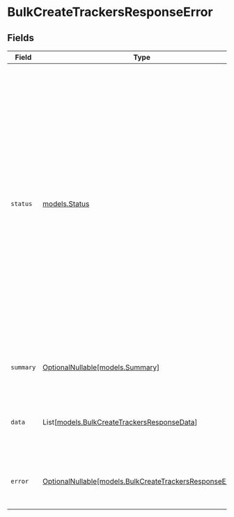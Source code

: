 # BulkCreateTrackersResponseError


## Fields

| Field                                                                                                                                                                                                                                                                               | Type                                                                                                                                                                                                                                                                                | Required                                                                                                                                                                                                                                                                            | Description                                                                                                                                                                                                                                                                         |
| ----------------------------------------------------------------------------------------------------------------------------------------------------------------------------------------------------------------------------------------------------------------------------------- | ----------------------------------------------------------------------------------------------------------------------------------------------------------------------------------------------------------------------------------------------------------------------------------- | ----------------------------------------------------------------------------------------------------------------------------------------------------------------------------------------------------------------------------------------------------------------------------------- | ----------------------------------------------------------------------------------------------------------------------------------------------------------------------------------------------------------------------------------------------------------------------------------- |
| `status`                                                                                                                                                                                                                                                                            | [models.Status](../models/status.md)                                                                                                                                                                                                                                                | :heavy_check_mark:                                                                                                                                                                                                                                                                  | Status of the bulk creation.<br/><br/>`success`: All trackers were created successfully or already existed. (Status code 200)<br/><br/>`partial`: Operation contains both successes and errors. (Status code 207)<br/><br/>`error`: All creations failed or error on request level. (Status codes 400, 403) |
| `summary`                                                                                                                                                                                                                                                                           | [OptionalNullable[models.Summary]](../models/summary.md)                                                                                                                                                                                                                            | :heavy_minus_sign:                                                                                                                                                                                                                                                                  | Summary of the bulk creation. Null if status is `error`.                                                                                                                                                                                                                            |
| `data`                                                                                                                                                                                                                                                                              | List[[models.BulkCreateTrackersResponseData](../models/bulkcreatetrackersresponsedata.md)]                                                                                                                                                                                          | :heavy_minus_sign:                                                                                                                                                                                                                                                                  | Detailed information about each tracker creation. Null if status is `error`.                                                                                                                                                                                                        |
| `error`                                                                                                                                                                                                                                                                             | [OptionalNullable[models.BulkCreateTrackersResponseError]](../models/bulkcreatetrackersresponseerror.md)                                                                                                                                                                            | :heavy_minus_sign:                                                                                                                                                                                                                                                                  | [Error details](https://docs.ship24.com/errors#error-response-format) of the request. Null if `status` is not `error`.                                                                                                                                                              |